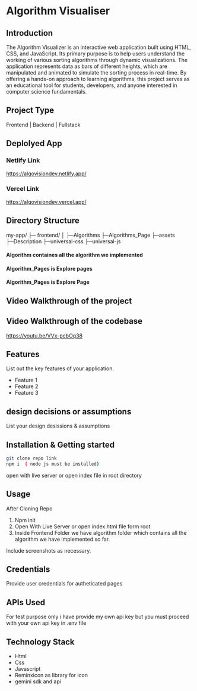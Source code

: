 # Algorithm Visualiser

## Introduction
The Algorithm Visualizer is an interactive web application built using HTML, CSS, and JavaScript. Its primary purpose is to help users understand the working of various sorting algorithms through dynamic visualizations. The application represents data as bars of different heights, which are manipulated and animated to simulate the sorting process in real-time. By offering a hands-on approach to learning algorithms, this project serves as an educational tool for students, developers, and anyone interested in computer science fundamentals.

## Project Type
Frontend | Backend | Fullstack

## Deplolyed App
### Netlify Link
https://algovisiondev.netlify.app/
### Vercel Link
https://algovisiondev.vercel.app/


## Directory Structure
my-app/
├─ frontend/
│  ├─Algorithms
   ├─Algorithms_Page
   ├─assets
   ├─Description
   ├─universal-css
   ├─universal-js

#### Algorithm containes all the algorithm we implemented
#### Algorithm_Pages is Explore pages
#### Algorithm_Pages is Explore Page

   

## Video Walkthrough of the project


## Video Walkthrough of the codebase
https://youtu.be/VVx-pcbOq38

## Features
List out the key features of your application.

- Feature 1
- Feature 2
- Feature 3

## design decisions or assumptions
List your design desissions & assumptions

## Installation & Getting started
```bash
git clone repo link
npm i  ( node js must be installed)
```
open with live server or open index file in root directory

## Usage
After Cloning Repo
1. Npm init
2. Open With Live Server or open index.html file form root
3. Inside Frontend Folder we have algorithm folder which contains all the algorithm we have implemented so far.



Include screenshots as necessary.

## Credentials
Provide user credentials for autheticated pages

## APIs Used
For test purpose only i have provide my own api key but you must proceed with your own api key in .env file




## Technology Stack
- Html
- Css
- Javascript
- Reminxicon as library for icon
- gemini sdk and api
